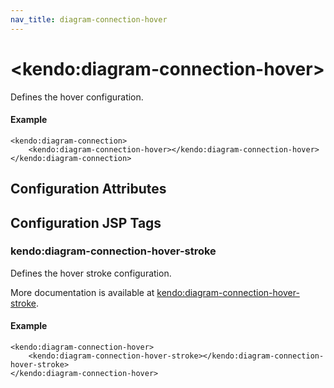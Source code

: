 ```yaml
---
nav_title: diagram-connection-hover
---
```


# \<kendo:diagram-connection-hover\>

Defines the hover configuration.

#### Example
    <kendo:diagram-connection>
        <kendo:diagram-connection-hover></kendo:diagram-connection-hover>
    </kendo:diagram-connection>

## Configuration Attributes


##  Configuration JSP Tags

### kendo:diagram-connection-hover-stroke

Defines the hover stroke configuration.

More documentation is available at [kendo:diagram-connection-hover-stroke](/api/wrappers/jsp/diagram/connection-hover-stroke).

#### Example

    <kendo:diagram-connection-hover>
        <kendo:diagram-connection-hover-stroke></kendo:diagram-connection-hover-stroke>
    </kendo:diagram-connection-hover>


